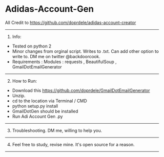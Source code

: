 # Adidas-Account-Gen

All Credit to https://github.com/doprdele/adidas-account-creator

--------------------------------------------------------------------
1. Info:

- Tested on python 2
- Minor changes from orginal script. Writes to .txt. Can add other option to write to. DM me on twitter @backdoorcook.
- Requirements : Modules : requests , BeautifulSoup , GmailDotEmailGenerator
--------------------------------------------------------------------
2. How to Run:

- Download this https://github.com/doprdele/GmailDotEmailGenerator 
- Unzip. 
- cd to the location via Terminal / CMD
- python setup.py install
- GmailDotGen should be installed
- Run Adi Account Gen .py 
--------------------------------------------------------------------
3. Troubleshooting. DM me, willing to help you.
--------------------------------------------------------------------
4. Feel free to study, revise mine. It's open source for a reason.
--------------------------------------------------------------------




